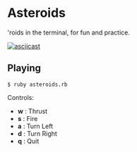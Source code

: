# Asteroids

'roids in the terminal, for fun and practice.

[![asciicast](https://asciinema.org/a/iMXfd8RTjdkqMrWVcwp2pZN3e.png)](https://asciinema.org/a/iMXfd8RTjdkqMrWVcwp2pZN3e)

## Playing

```
$ ruby asteroids.rb
```

Controls:

- **w** : Thrust
- **s** : Fire
- **a** : Turn Left
- **d** : Turn Right
- **q** : Quit
